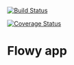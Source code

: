 [![Build Status](https://travis-ci.org/velmyk/flowy.svg?branch=master)](https://travis-ci.org/velmyk/flowy)

[![Coverage Status](https://coveralls.io/repos/github/velmyk/flowy/badge.svg?branch=master)](https://coveralls.io/github/velmyk/flowy?branch=master)


# Flowy app